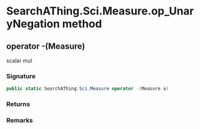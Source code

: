# SearchAThing.Sci.Measure.op_UnaryNegation method
## operator -(Measure)
scalar mul

### Signature
```csharp
public static SearchAThing.Sci.Measure operator -(Measure a)
```
### Returns

### Remarks

